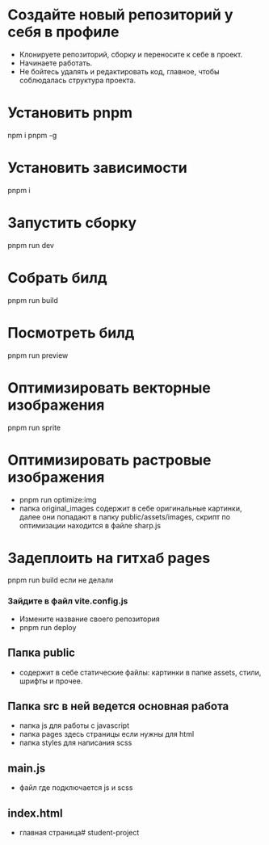 # Создайте новый репозиторий у себя в профиле
  - Клонируете репозиторий, сборку и переносите к себе в проект.
  - Начинаете работать.
  - Не бойтесь удалять и редактировать код, главное, чтобы соблюдалась структура проекта.
# Установить pnpm
  npm i pnpm -g
# Установить зависимости
  pnpm i
# Запустить сборку
  pnpm run dev
# Собрать билд
  pnpm run build
# Посмотреть билд
  pnpm run preview
# Оптимизировать векторные изображения
  pnpm run sprite
# Оптимизировать растровые изображения
  - pnpm run optimize:img
  - папка original_images содержит в себе оригинальные картинки, далее они попадают в папку public/assets/images, скрипт по оптимизации находится в файле sharp.js
# Задеплоить на гитхаб pages
  pnpm run build если не делали
### Зайдите в файл vite.config.js
  - Измените название своего репозитория
  - pnpm run deploy

## Папка public
  - содержит в себе статические файлы: картинки в папке assets, стили, шрифты и прочее.
## Папка src  в ней ведется основная работа
  - папка js для работы с javascript
  - папка pages здесь страницы если нужны для html
  - папка styles для написания scss
## main.js
  - файл где подключается js и scss
## index.html
  - главная страница# student-project
